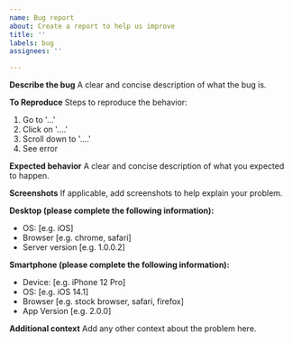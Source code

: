 ```yaml
---
name: Bug report
about: Create a report to help us improve
title: ''
labels: bug
assignees: ''

---
```


**Describe the bug**
A clear and concise description of what the bug is.

**To Reproduce**
Steps to reproduce the behavior:
1. Go to '...'
2. Click on '....'
3. Scroll down to '....'
4. See error

**Expected behavior**
A clear and concise description of what you expected to happen.

**Screenshots**
If applicable, add screenshots to help explain your problem.

**Desktop (please complete the following information):**
 - OS: [e.g. iOS]
 - Browser [e.g. chrome, safari]
 - Server version [e.g. 1.0.0.2]

**Smartphone (please complete the following information):**
 - Device: [e.g. iPhone 12 Pro]
 - OS: [e.g. iOS 14.1]
 - Browser [e.g. stock browser, safari, firefox]
 - App Version [e.g. 2.0.0]

**Additional context**
Add any other context about the problem here.
